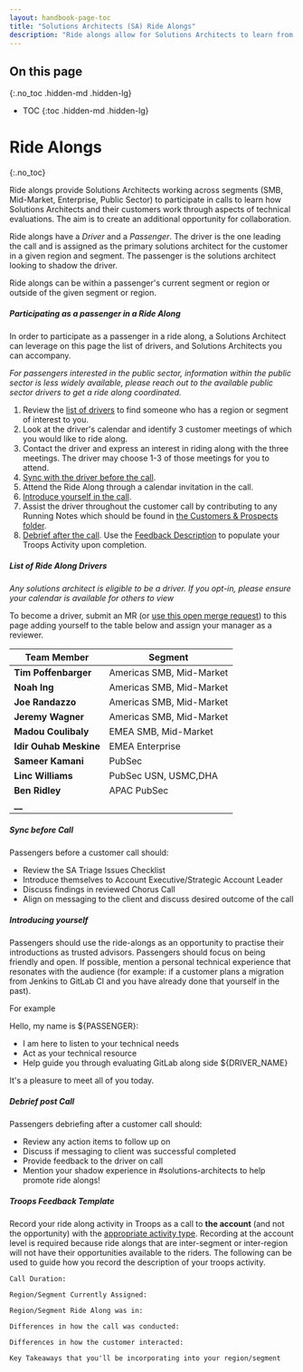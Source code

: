 ```yaml
---
layout: handbook-page-toc
title: "Solutions Architects (SA) Ride Alongs"
description: "Ride alongs allow for Solutions Architects to learn from one another through shared customer experiences."
---
```


## On this page
{:.no_toc .hidden-md .hidden-lg}

- TOC
{:toc .hidden-md .hidden-lg}


# Ride Alongs
{:.no_toc}

Ride alongs provide Solutions Architects working across segments (SMB, Mid-Market, Enterprise, Public Sector) to participate in calls to learn how Solutions Architects and their customers work through aspects of technical evaluations.  The aim is to create an additional opportunity for collaboration.

Ride alongs have a *Driver* and a *Passenger*. The driver is the one leading the call and is assigned as the primary solutions architect for the customer in a given region and segment. The passenger is the solutions architect looking to shadow the driver.

Ride alongs can be within a passenger's current segment or region or outside of the given segment or region.

##### Participating as a passenger in a Ride Along

In order to participate as a passenger in a ride along, a Solutions Architect
can leverage on this page the list of drivers, and Solutions Architects you can accompany. 

_For passengers interested in the public sector, information within the public sector is less widely available, please reach out to the available public sector drivers to get a ride along coordinated._

1. Review the [list of drivers](#list-of-ride-along-drivers) to find someone who has a region or segment of interest to you.
1. Look at the driver's calendar and identify 3 customer meetings of which you would like to ride along.
1. Contact the driver and express an interest in riding along with the three meetings. The driver may choose 1-3 of those meetings for you to attend.
1. [Sync with the driver before the call](#sync-before-call).
1. Attend the Ride Along through a calendar invitation in the call.
  1. [Introduce yourself in the call](#introducing-yourself).
  1. Assist the driver throughout the customer call by contributing to any Running Notes which should be found in [the Customers & Prospects folder](https://drive.google.com/drive/u/0/search?q=parent:0B-ytP5bMib9Ta25aSi13Q25GY1U).
1. [Debrief after the call](#debrief-post-call). Use the [Feedback Description](#troops-feedback-template) to populate your Troops Activity upon completion.

##### List of Ride Along Drivers

_Any solutions architect is eligible to be a driver. If you opt-in, please ensure your calendar is available for others to view_

To become a driver, submit an MR (or [use this open merge request](https://gitlab.com/gitlab-com/www-gitlab-com/-/merge_requests/117290)) to this page adding yourself to the table below and assign your manager as a reviewer.

| Team Member            | Segment                      |
|------------------------|------------------------------|
| **Tim Poffenbarger**   | Americas SMB, Mid-Market     |
| **Noah Ing**           | Americas SMB, Mid-Market     |
| **Joe Randazzo**       | Americas SMB, Mid-Market     |
| **Jeremy Wagner**      | Americas SMB, Mid-Market     |
| **Madou Coulibaly**    | EMEA SMB, Mid-Market         |
| **Idir Ouhab Meskine** | EMEA Enterprise              |
| **Sameer Kamani**      | PubSec                       |
| **Linc Williams**      | PubSec USN, USMC,DHA         |
| **Ben Ridley**         | APAC PubSec                  |
| **__**                 |                              |

##### Sync before Call

Passengers before a customer call should:
- Review the SA Triage Issues Checklist
- Introduce themselves to Account Executive/Strategic Account Leader
- Discuss findings in reviewed Chorus Call
- Align on messaging to the client and discuss desired outcome of the call

##### Introducing yourself

Passengers should use the ride-alongs as an opportunity to practise their introductions as trusted advisors. Passengers should focus on being friendly and open. If possible, mention a personal technical experience that resonates with the audience (for example: if a customer plans a migration from Jenkins to GitLab CI and you have already done that yourself in the past).

For example

Hello, my name is ${PASSENGER}:
- I am here to listen to your technical needs
- Act as your technical resource
- Help guide you through evaluating GitLab along side ${DRIVER_NAME}

It's a pleasure to meet all of you today.

##### Debrief post Call

Passengers debriefing after a customer call should:
- Review any action items to follow up on
- Discuss if messaging to client was successful completed
- Provide feedback to the driver on call
- Mention your shadow experience in #solutions-architects to help promote ride alongs!

##### Troops Feedback Template

Record your ride along activity in Troops as a call to **the account** (and not the opportunity) with the [appropriate activity type](https://about.gitlab.com/handbook/customer-success/solutions-architects/processes/activity-capture/activity-desc/). Recording at the account level is required because ride alongs that are inter-segment or inter-region will not have their opportunities available to the riders. 
The following can be used to guide how you record the description of your
troops activity.

```
Call Duration:

Region/Segment Currently Assigned:

Region/Segment Ride Along was in:

Differences in how the call was conducted:

Differences in how the customer interacted:

Key Takeaways that you'll be incorporating into your region/segment
```